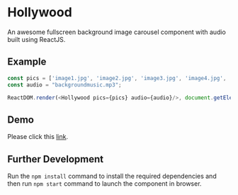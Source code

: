 # Hollywood

An awesome fullscreen background image carousel component with audio built using ReactJS.


## Example

```javascript
const pics = ['image1.jpg', 'image2.jpg', 'image3.jpg', 'image4.jpg', 'image5.jpg'];
const audio = "backgroundmusic.mp3";

ReactDOM.render(<Hollywood pics={pics} audio={audio}/>, document.getElementById('container'));
```

## Demo

Please click this [link](http://prideparrot.com/demos/hollywood/index.html).

## Further Development

Run the `npm install` command to install the required dependencies and then run `npm start` command to launch the component in browser.

